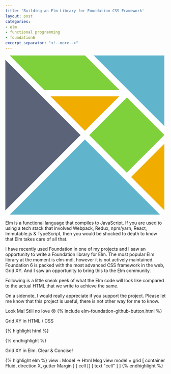 ```yaml
---
title: 'Building an Elm Library for Foundation CSS Framework'
layout: post
categories:
- elm
- functional programming
- foundation6
excerpt_separator: "<!--more-->"
---
```


![Elm Logo](/public/elm.png)

<!--more-->

Elm is a functional language that compiles to JavaScript. If you are used to using a tech stack that involved Webpack, 
Redux, npm/yarn, React, Immutable.js & TypeScript, then you would be shocked to death to know that Elm takes care of all
that.

I have recently used Foundation in one of my projects and I saw an opportunity to write a Foundation library for Elm. The most 
popular Elm library at the moment is elm-mdl, however it is not actively maintained. Foundation 6 is packed with the most
advanced CSS framework in the web, Grid XY. And I saw an opportunity to bring this to the Elm community.

Following is a little sneak peek of what the Elm code will look like compared to the actual HTML that we write to
achieve the same.  

On a sidenote, I would really appreciate if you support the project. Please let me know that this project is
useful, there is not other way for me to know. 

Look Ma! Still no love :cry:
{% include elm-foundation-github-button.html %}

Grid XY in HTML / CSS

{% highlight html %}
<div class="container fluid">
    <div class="grid-x margin-x">
        <div class="cell">
            <!-- Hello Elm! -->
        </div>
    </div>
</div>
{% endhighlight %}

Grid XY in Elm. Clear & Concise!

{% highlight elm %}
view : Model -> Html Msg
view model =
            grid
                [ container Fluid, direction X, gutter Margin ]
                [ cell [] [ text "cell" ] ]
{% endhighlight %}

